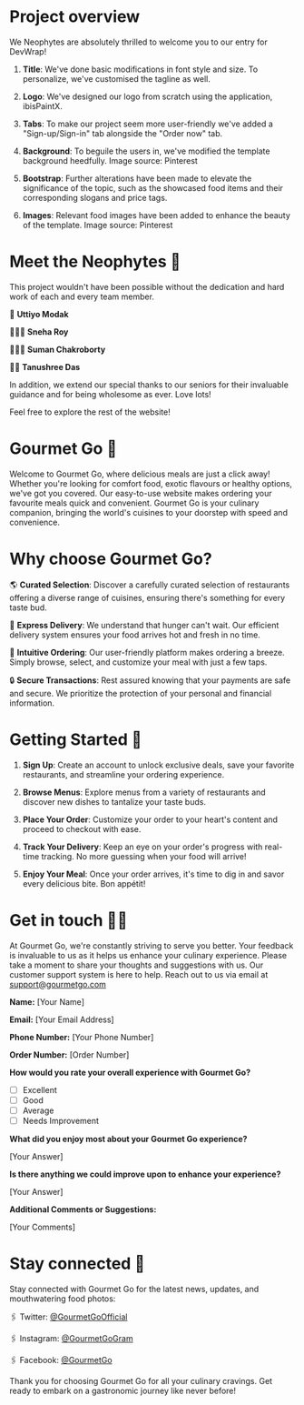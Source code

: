 # Project overview 

We Neophytes are absolutely thrilled to welcome you to our entry for DevWrap!

1. **Title**: We've done basic modifications in font style and size. To personalize, we've customised the tagline as well.

2. **Logo**: We've designed our logo from scratch using the application, ibisPaintX.

3. **Tabs**: To make our project seem more user-friendly we've added a "Sign-up/Sign-in" tab alongside the "Order now" tab.

4. **Background**: To beguile the users in, we've modified the template background heedfully. Image source: Pinterest 

5. **Bootstrap**: Further alterations have been made to elevate the significance of the topic, such as the showcased food items and their corresponding slogans and price tags.

6. **Images**: Relevant food images have been added to enhance the beauty of the template. Image source: Pinterest

# Meet the Neophytes 🥂

This project wouldn't have been possible without the dedication and hard work of each and every team member.

🙋 **Uttiyo Modak** 

🙋🏻‍♀️ **Sneha Roy**

🙋🏻‍♂️ **Suman Chakroborty**

🙋‍♀️ **Tanushree Das**

In addition, we extend our special thanks to our seniors for their invaluable guidance and for being wholesome as ever. Love lots! 

Feel free to explore the rest of the website!

# Gourmet Go 🤌

Welcome to Gourmet Go, where delicious meals are just a click away! Whether you're looking for comfort food, exotic flavours or healthy options, we've got you covered. Our easy-to-use website makes ordering your favourite meals quick and convenient. Gourmet Go is your culinary companion, bringing the world's cuisines to your doorstep with speed and convenience.


# Why choose Gourmet Go?

🌎 **Curated Selection**: Discover a carefully curated selection of restaurants offering a diverse range of cuisines, ensuring there's something for every taste bud.

🚀 **Express Delivery**: We understand that hunger can't wait. Our efficient delivery system ensures your food arrives hot and fresh in no time.

🛒 **Intuitive Ordering**: Our user-friendly platform makes ordering a breeze. Simply browse, select, and customize your meal with just a few taps.

🔒 **Secure Transactions**: Rest assured knowing that your payments are safe and secure. We prioritize the protection of your personal and financial information.


# Getting Started 🤔

1. **Sign Up**: Create an account to unlock exclusive deals, save your favorite restaurants, and streamline your ordering experience.

2. **Browse Menus**: Explore menus from a variety of restaurants and discover new dishes to tantalize your taste buds.

3. **Place Your Order**: Customize your order to your heart's content and proceed to checkout with ease.

4. **Track Your Delivery**: Keep an eye on your order's progress with real-time tracking. No more guessing when your food will arrive!

5. **Enjoy Your Meal**: Once your order arrives, it's time to dig in and savor every delicious bite. Bon appétit!


# Get in touch 🧑‍💻

At Gourmet Go, we're constantly striving to serve you better. Your feedback is invaluable to us as it helps us enhance your culinary experience. Please take a moment to share your thoughts and  suggestions with us. Our customer support system is here to help. Reach out to us via email at support@gourmetgo.com

**Name:** [Your Name]

**Email:** [Your Email Address]

**Phone Number:** [Your Phone Number]

**Order Number:** [Order Number]

**How would you rate your overall experience with Gourmet Go?**
- [ ] Excellent
- [ ] Good
- [ ] Average
- [ ] Needs Improvement

**What did you enjoy most about your Gourmet Go experience?**

[Your Answer]

**Is there anything we could improve upon to enhance your experience?**

[Your Answer]

**Additional Comments or Suggestions:**

[Your Comments]

# Stay connected 🤳

Stay connected with Gourmet Go for the latest news, updates, and mouthwatering food photos:

🖇️ Twitter: [@GourmetGoOfficial](https://twitter.com/GourmetGoOfficial)

🖇️ Instagram: [@GourmetGoGram](https://www.instagram.com/GourmetGoGram)

🖇️ Facebook: [@GourmetGo](https://www.facebook.com/GourmetGo)

Thank you for choosing Gourmet Go for all your culinary cravings. Get ready to embark on a gastronomic journey like never before! 

